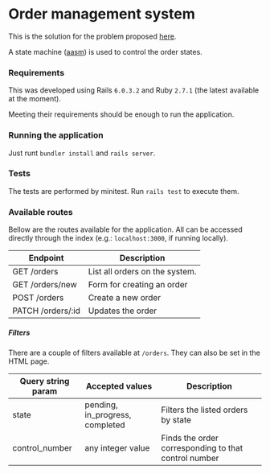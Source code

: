 # Order management system

This is the solution for the problem proposed [here](https://gist.github.com/pedrofs/dd76059b028dfdca32c56b5e25729d50).

A state machine ([aasm](https://github.com/aasm/aasm)) is used to control the order states.

### Requirements

This was developed using Rails `6.0.3.2` and Ruby `2.7.1` (the latest available at the moment).

Meeting their requirements should be enough to run the application.

### Running the application

Just runt `bundler install` and `rails server`.

### Tests

The tests are performed by minitest. Run `rails test` to execute them.

### Available routes

Bellow are the routes available for the application. All can be accessed directly through the index (e.g.: `localhost:3000`, if running locally).

| Endpoint          | Description                    |
| ----------------- | ------------------------------ |
| GET /orders       | List all orders on the system. |
| GET /orders/new   | Form for creating an order     |
| POST /orders      | Create a new order             |
| PATCH /orders/:id | Updates the order              |

##### Filters

There are a couple of filters available at `/orders`. They can also be set in the HTML page.

| Query string param | Accepted values                 | Description                                          |
| ------------------ | ------------------------------- | ---------------------------------------------------- |
| state              | pending, in_progress, completed | Filters the listed orders by state                   |
| control_number     | any integer value               | Finds the order corresponding to that control number |

